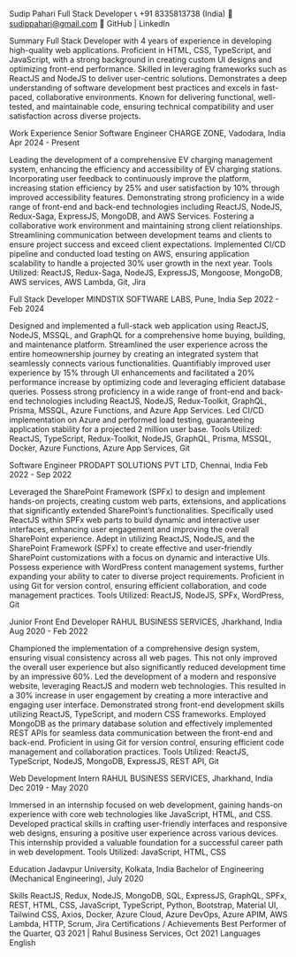 Sudip Pahari
Full Stack Developer
📞 +91 8335813738 (India)
📧 sudippahari@gmail.com
🔗 GitHub | LinkedIn

Summary
Full Stack Developer with 4 years of experience in developing high-quality web applications. Proficient in HTML, CSS, TypeScript, and JavaScript, with a strong background in creating custom UI designs and optimizing front-end performance. Skilled in leveraging frameworks such as ReactJS and NodeJS to deliver user-centric solutions. Demonstrates a deep understanding of software development best practices and excels in fast-paced, collaborative environments. Known for delivering functional, well-tested, and maintainable code, ensuring technical compatibility and user satisfaction across diverse projects.

Work Experience
Senior Software Engineer
CHARGE ZONE, Vadodara, India
Apr 2024 - Present

Leading the development of a comprehensive EV charging management system, enhancing the efficiency and accessibility of EV charging stations.
Incorporating user feedback to continuously improve the platform, increasing station efficiency by 25% and user satisfaction by 10% through improved accessibility features.
Demonstrating strong proficiency in a wide range of front-end and back-end technologies including ReactJS, NodeJS, Redux-Saga, ExpressJS, MongoDB, and AWS Services.
Fostering a collaborative work environment and maintaining strong client relationships. Streamlining communication between development teams and clients to ensure project success and exceed client expectations.
Implemented CI/CD pipeline and conducted load testing on AWS, ensuring application scalability to handle a projected 30% user growth in the next year.
Tools Utilized: ReactJS, Redux-Saga, NodeJS, ExpressJS, Mongoose, MongoDB, AWS services, AWS Lambda, Git, Jira

Full Stack Developer
MINDSTIX SOFTWARE LABS, Pune, India
Sep 2022 - Feb 2024

Designed and implemented a full-stack web application using ReactJS, NodeJS, MSSQL, and GraphQL for a comprehensive home buying, building, and maintenance platform.
Streamlined the user experience across the entire homeownership journey by creating an integrated system that seamlessly connects various functionalities.
Quantifiably improved user experience by 15% through UI enhancements and facilitated a 20% performance increase by optimizing code and leveraging efficient database queries.
Possess strong proficiency in a wide range of front-end and back-end technologies including ReactJS, NodeJS, Redux-Toolkit, GraphQL, Prisma, MSSQL, Azure Functions, and Azure App Services.
Led CI/CD implementation on Azure and performed load testing, guaranteeing application stability for a projected 2 million user base.
Tools Utilized: ReactJS, TypeScript, Redux-Toolkit, NodeJS, GraphQL, Prisma, MSSQL, Docker, Azure Functions, Azure App Services, Git

Software Engineer
PRODAPT SOLUTIONS PVT LTD, Chennai, India
Feb 2022 - Sep 2022

Leveraged the SharePoint Framework (SPFx) to design and implement hands-on projects, creating custom web parts, extensions, and applications that significantly extended SharePoint’s functionalities.
Specifically used ReactJS within SPFx web parts to build dynamic and interactive user interfaces, enhancing user engagement and improving the overall SharePoint experience.
Adept in utilizing ReactJS, NodeJS, and the SharePoint Framework (SPFx) to create effective and user-friendly SharePoint customizations with a focus on dynamic and interactive UIs.
Possess experience with WordPress content management systems, further expanding your ability to cater to diverse project requirements.
Proficient in using Git for version control, ensuring efficient collaboration, and code management practices.
Tools Utilized: ReactJS, NodeJS, SPFx, WordPress, Git

Junior Front End Developer
RAHUL BUSINESS SERVICES, Jharkhand, India
Aug 2020 - Feb 2022

Championed the implementation of a comprehensive design system, ensuring visual consistency across all web pages. This not only improved the overall user experience but also significantly reduced development time by an impressive 60%.
Led the development of a modern and responsive website, leveraging ReactJS and modern web technologies. This resulted in a 30% increase in user engagement by creating a more interactive and engaging user interface.
Demonstrated strong front-end development skills utilizing ReactJS, TypeScript, and modern CSS frameworks.
Employed MongoDB as the primary database solution and effectively implemented REST APIs for seamless data communication between the front-end and back-end.
Proficient in using Git for version control, ensuring efficient code management and collaboration practices.
Tools Utilized: ReactJS, TypeScript, NodeJS, MongoDB, ExpressJS, REST API, Git

Web Development Intern
RAHUL BUSINESS SERVICES, Jharkhand, India
Dec 2019 - May 2020

Immersed in an internship focused on web development, gaining hands-on experience with core web technologies like JavaScript, HTML, and CSS.
Developed practical skills in crafting user-friendly interfaces and responsive web designs, ensuring a positive user experience across various devices.
This internship provided a valuable foundation for a successful career path in web development.
Tools Utilized: JavaScript, HTML, CSS

Education
Jadavpur University, Kolkata, India
Bachelor of Engineering (Mechanical Engineering), July 2020

Skills
ReactJS, Redux, NodeJS, MongoDB, SQL, ExpressJS, GraphQL, SPFx, REST, HTML, CSS, JavaScript, TypeScript, Python, Bootstrap, Material UI, Tailwind CSS, Axios, Docker, Azure Cloud, Azure DevOps, Azure APIM, AWS Lambda, HTTP, Scrum, Jira
Certifications / Achievements
Best Performer of the Quarter, Q3 2021 | Rahul Business Services, Oct 2021
Languages
English
